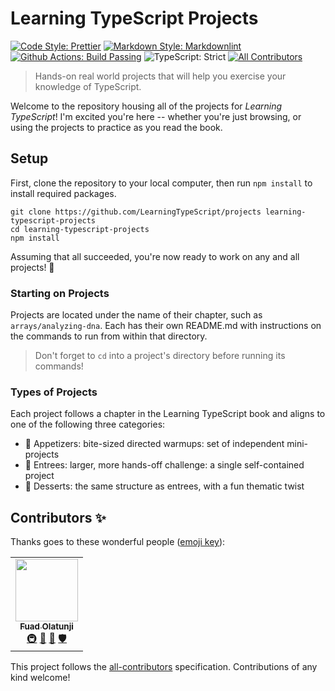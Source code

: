 # Learning TypeScript Projects

<!-- ALL-CONTRIBUTORS-BADGE:START - Do not remove or modify this section -->

[ac-badge]: https://img.shields.io/badge/all_contributors-1-orange.svg?style=flat

<!-- ALL-CONTRIBUTORS-BADGE:END -->

[![Code Style: Prettier](https://img.shields.io/badge/code_style-prettier-14cc21.svg)](https://github.com/LearningTypeScript/projects/actions/workflows/prettier.yml)
[![Markdown Style: Markdownlint](https://img.shields.io/badge/markdown_style-markdownlint-14cc21.svg)](https://github.com/LearningTypeScript/projects/actions/workflows/markdown.yml)
[![Github Actions: Build Passing](https://img.shields.io/badge/github_actions-build_passing-14cc21.svg)](https://github.com/LearningTypeScript/projects/actions)
![TypeScript: Strict](https://img.shields.io/badge/typescript-strict-14cc21.svg)
[![All Contributors][ac-badge]](#contributors-)

> Hands-on real world projects that will help you exercise your knowledge of TypeScript.

Welcome to the repository housing all of the projects for _Learning TypeScript_!
I'm excited you're here -- whether you're just browsing, or using the projects to practice as you read the book.

## Setup

First, clone the repository to your local computer, then run `npm install` to install required packages.

```shell
git clone https://github.com/LearningTypeScript/projects learning-typescript-projects
cd learning-typescript-projects
npm install
```

Assuming that all succeeded, you're now ready to work on any and all projects! 🚀

### Starting on Projects

<!-- TODO: switch to the first project they'd ever need to work on -->

Projects are located under the name of their chapter, such as `arrays/analyzing-dna`.
Each has their own README.md with instructions on the commands to run from within that directory.

> Don't forget to `cd` into a project's directory before running its commands!

### Types of Projects

Each project follows a chapter in the Learning TypeScript book and aligns to one of the following three categories:

- 🥗 Appetizers: bite-sized directed warmups: set of independent mini-projects
- 🍲 Entrees: larger, more hands-off challenge: a single self-contained project
- 🍰 Desserts: the same structure as entrees, with a fun thematic twist

## Contributors ✨

Thanks goes to these wonderful people ([emoji key](https://allcontributors.org/docs/en/emoji-key)):

<!-- ALL-CONTRIBUTORS-LIST:START - Do not remove or modify this section -->
<!-- prettier-ignore-start -->
<!-- markdownlint-disable -->
<table>
  <tr>
    <td align="center"><a href="http://fuadolatunji.me"><img src="https://avatars.githubusercontent.com/u/65264054?v=4?s=100" width="100px;" alt=""/><br /><sub><b>Fuad Olatunji</b></sub></a><br /><a href="#infra-fuadop" title="Infrastructure (Hosting, Build-Tools, etc)">🚇</a> <a href="https://github.com/LearningTypeScript/projects/commits?author=fuadop" title="Documentation">📖</a> <a href="https://github.com/LearningTypeScript/projects/issues?q=author%3Afuadop" title="Bug reports">🐛</a> <a href="#security-fuadop" title="Security">🛡️</a></td>
  </tr>
</table>

<!-- markdownlint-restore -->
<!-- prettier-ignore-end -->

<!-- ALL-CONTRIBUTORS-LIST:END -->

This project follows the [all-contributors](https://github.com/all-contributors/all-contributors) specification. Contributions of any kind welcome!
